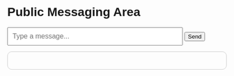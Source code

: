 <html>
<head>
  <title>Public Messaging Area</title>
  <style>
    /* Add some basic styling to make it look decent */
    body {
      font-family: Arial, sans-serif;
    }
    #message-input {
      width: 80%;
      padding: 10px;
      font-size: 16px;
    }
    #message-list {
      padding: 20px;
      border: 1px solid #ccc;
      border-radius: 10px;
      max-height: 300px;
      overflow-y: auto;
    }
    #message-list li {
      padding: 10px;
      border-bottom: 1px solid #ccc;
    }
    #message-list li:last-child {
      border-bottom: none;
    }
  </style>
</head>
<body>
  <h1>Public Messaging Area</h1>
  <input id="message-input" type="text" placeholder="Type a message...">
  <button id="send-button">Send</button>
  <ul id="message-list"></ul>

  <script src="https://cdn.jsdelivr.net/npm/sockjs-client@1/dist/sockjs.min.js"></script>
  <script>
    // Create a SockJS client
    var socket = new SockJS('https://echo.websocket.org');

    // Set up the message input and send button
    var messageInput = document.getElementById('message-input');
    var sendButton = document.getElementById('send-button');
    var messageList = document.getElementById('message-list');

    // Send a message when the send button is clicked
    sendButton.addEventListener('click', function() {
      var message = messageInput.value.trim();
      if (message!== '') {
        socket.send(message);
        messageInput.value = '';
      }
    });

    // Receive messages from the server and display them
    socket.onmessage = function(event) {
      var message = event.data;
      var messageElement = document.createElement('li');
      messageElement.textContent = message;
      messageList.appendChild(messageElement);
      messageList.scrollTop = messageList.scrollHeight;
    };

    // Close the socket when the user leaves the page
    window.addEventListener('beforeunload', function() {
      socket.close();
    });
  </script>
</body>
</html>
